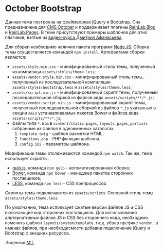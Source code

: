 # October Bootstrap

Данная тема построена на фреймворках [jQuery](https://jquery.com/) и [Bootstrap](http://getbootstrap.com/).
Она предназначена для [CMS October](https://octobercms.com/) и поддерживает плагины [RainLab.Blog](https://octobercms.com/plugin/rainlab-blog) и [RainLab.Pages](https://octobercms.com/plugin/rainlab-pages).
В теме присутствуют примеры шаблонов для этих плагинов, взятые из [видео-курсa Дмитрия Афанасьева](http://simple-training.com/category/october-cms-static-pages/).

Для сборки необходимо наличие пакета программ [Node.JS](https://nodejs.org/).
Сборка темы осуществляется командой `npm install`.
Артефактами сборки являются:

* `assets/style.min.css` - минифицированный стиль темы, полученный из компиляци `assets/styles/theme.less`;
* `assets/vendor.style.min.css` - минифицированный стиль темы, полученный из последовательной компиляции `assets/styles/bootstrap.less` и `assets/styles/theme.less`;
* `assets/script.min.js` - минифицированный скрипт темы, полученный последовательной сборкой из файлов вида `assets/scripts/**/*.js`;
* `assets/vendor.script.min.js` - минифицированный скрипт темы, полученный последовательной сборкой из файлов `*.js` указанных в секции `main` устанавливаемых пакетов Bower и файлов вида `assets/scripts/**/*.js`;
* файлы типа `*.htm` в `content/static-pages`, `layouts`, `pages`, `partials` собранные из файлов в одноименных каталогах.
	1. `template.twig` - шаблон разметки HTML.
	2. `functions.php` - PHP функции шаблона.
	3. `config.ini` - параметры шаблона.

Модификации темы отслеживаются командой `npm watch`.
Так же, тема использует скрипты:

* [gulp.js](http://gulpjs.com/), команда `npm gulp` - автоматизированная сборка;
* [Bower](http://bower.io/), команда `npm bower` - менеджер пакетов сторонних поставщиков;
* [LESS](http://lesscss.org/), команда `npm less` - CSS препроцессор.

Скрипты темы подключаются из `assets/scripts`.
Основной стиль темы `assets/styles/theme.less`.

По умолчанию, тема использует сжатые версии файлов JS и CSS включающие код сторонних поставщиков.
Для использования альтернативных файлов JS и CSS без стороннего кода, необходимо изменить шаблон `layouts/system/template.twig`, убрав префикс `vendor.` в именах файлов, при необходисмости добавив подключение jQuery и Bootstrap с внешних ресурсов.

Лицензия [MIT](http://licenseit.ru/wiki/index.php/MIT_License).
